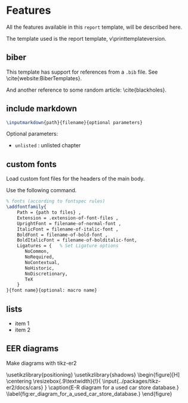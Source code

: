 # Features

All the features available in this `report` template,
will be described here.

The template used is the report template, v\printtemplateversion.  

## biber

This template has support for references from a `.bib` file.
See \cite{website:BiberTemplates}.

And another reference to some random article: \cite{blackholes}.

## include markdown

```tex
\inputmarkdown{path}{filename}{optional parameters}
```

Optional parameters:

-   `unlisted` : unlisted chapter

## custom fonts

Load custom font files for the headers of the main body.

Use the following command.

```tex
% fonts (according to fontspec rules)
\addfontfamily{
    Path = {path to files} ,
    Extension = .extension-of-font-files ,
    UprightFont = filename-of-normal-font ,
    ItalicFont = filename-of-italic-font ,
    BoldFont = filename-of-bold-font ,
    BoldItalicFont = filename-of-bolditalic-font,
    Ligatures = {   % Set Ligature options
       NoCommon,
       NoRequired,
       NoContextual,
       NoHistoric,
       NoDiscretionary,
       TeX
    }
}{font name}{optional: macro name}
```

## lists

-   item 1
-   item 2

## EER diagrams

Make diagrams with tikz-er2

\usetikzlibrary{positioning}
\usetikzlibrary{shadows}
\begin{figure}[H]
    \centering
    \resizebox{.9\textwidth}{!}{
        \input{../packages/tikz-er2/docs/cars}
    }
    \caption{E-R diagram for a used car store database.}
    \label{fig:er_diagram_for_a_used_car_store_database.}
\end{figure}
